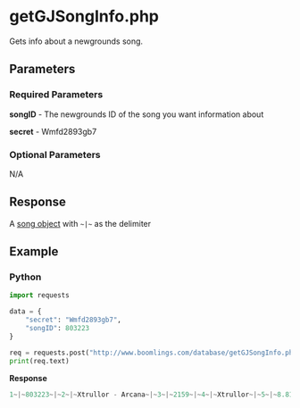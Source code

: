 # getGJSongInfo.php

Gets info about a newgrounds song.

## Parameters

### Required Parameters

**songID** - The newgrounds ID of the song you want information about

**secret** - Wmfd2893gb7

### Optional Parameters

N/A

## Response

A [song object](/resources/server/song.md) with `~|~` as the delimiter

## Example

<!-- tabs:start -->

### **Python**

```py
import requests

data = {
    "secret": "Wmfd2893gb7",
    "songID": 803223
}

req = requests.post("http://www.boomlings.com/database/getGJSongInfo.php", data=data)
print(req.text)
```

**Response**
```py
1~|~803223~|~2~|~Xtrullor - Arcana~|~3~|~2159~|~4~|~Xtrullor~|~5~|~8.81~|~6~|~~|~10~|~https%3A%2F%2Faudio.ngfiles.com%2F803000%2F803223_Xtrullor---Arcana.mp3%3Ff1524940372~|~7~|~UCejLri1RVC7kj8ZVNX2a53g
```

<!-- tabs:end -->